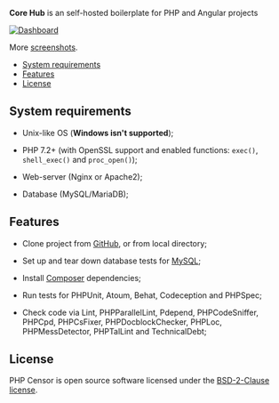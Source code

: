 **Core Hub** is an self-hosted boilerplate for PHP and Angular projects 

[![Dashboard](docs/screenshots/dashboard.png)](docs/screenshots/dashboard.png)

More [screenshots](docs/en/screenshots.md).

* [System requirements](#system-requirements)
* [Features](#features)
* [License](#license)

## System requirements

* Unix-like OS (**Windows isn't supported**);

* PHP 7.2+ (with OpenSSL support and enabled functions: `exec()`, `shell_exec()` and `proc_open()`);

* Web-server (Nginx or Apache2);

* Database (MySQL/MariaDB);

## Features

* Clone project from [GitHub](docs/en/sources/github.md), or from local 
directory;

* Set up and tear down database tests for [MySQL](docs/en/plugins/mysql.md);

* Install [Composer](docs/en/plugins/composer.md) dependencies;

* Run tests for PHPUnit, Atoum, Behat, Codeception and PHPSpec;

* Check code via Lint, PHPParallelLint, Pdepend, PHPCodeSniffer, PHPCpd, PHPCsFixer, PHPDocblockChecker, PHPLoc, 
PHPMessDetector, PHPTalLint and TechnicalDebt;

## License

PHP Censor is open source software licensed under the [BSD-2-Clause license](LICENSE).